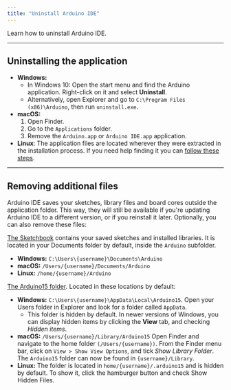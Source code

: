 ```yaml
---
title: "Uninstall Arduino IDE"
---
```


Learn how to uninstall Arduino IDE.

---

## Uninstalling the application

* **Windows:**
  * In Windows 10: Open the start menu and find the Arduino application. Right-click on it and select **Uninstall**.
  * Alternatively, open Explorer and go to `C:\Program Files (x86)\Arduino`, then run `uninstall.exe`.
* **macOS:**
   1. Open Finder.
   2. Go to the `Applications` folder.
   3. Remove the `Arduino.app` or `Arduino IDE.app` application.
* **Linux**: The application files are located wherever they were extracted in the installation process. If you need help finding it you can [follow these steps](https://support.arduino.cc/hc/en-us/articles/4412943340178#linux).

---

## Removing additional files

Arduino IDE saves your sketches, library files and board cores outside the application folder. This way, they will still be available if you're updating Arduino IDE to a different version, or if you reinstall it later. Optionally, you can also remove these files:

[The Sketchbook](https://support.arduino.cc/hc/en-us/articles/4412950938514) contains your saved sketches and installed libraries. It is located in your Documents folder by default, inside the `Arduino` subfolder.

* **Windows:** `C:\Users\{username}\Documents\Arduino`
* **macOS:** `/Users/{username}/Documents/Arduino`
* **Linux:** `/home/{username}/Arduino`

[The Arduino15 folder](https://support.arduino.cc/hc/en-us/articles/360018448279). Located in these locations by default:

* **Windows:** `C:\Users\{username}\AppData\Local\Arduino15`. Open your Users folder in Explorer and look for a folder called `AppData`.
  * This folder is hidden by default. In newer versions of Windows, you can display hidden items by clicking the **View** tab, and checking _Hidden items_.
* **macOS:** `/Users/{username}/Library/Arduino15` Open Finder and navigate to the home folder `(/Users/{username})`. From the Finder menu bar, click on `View > Show View Options`, and tick _Show Library Folder_. The `Arduino15` folder can now be found in `{username}/Library`.
* **Linux:** The folder is located in `home/{username}/.arduino15` and is hidden by default. To show it, click the hamburger button and check Show Hidden Files.
